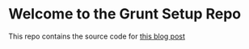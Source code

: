 # Welcome to the Grunt Setup Repo

This repo contains the source code for [this blog post](http://blog.hoitomt.com/2014/03/31/development-environment-with-grunt/)
